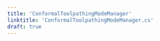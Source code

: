 ```yaml
---
title: 'ConformalToolpathingModeManager'
linktitle: 'ConformalToolpathingModeManager.cs'
draft: true
---
```

